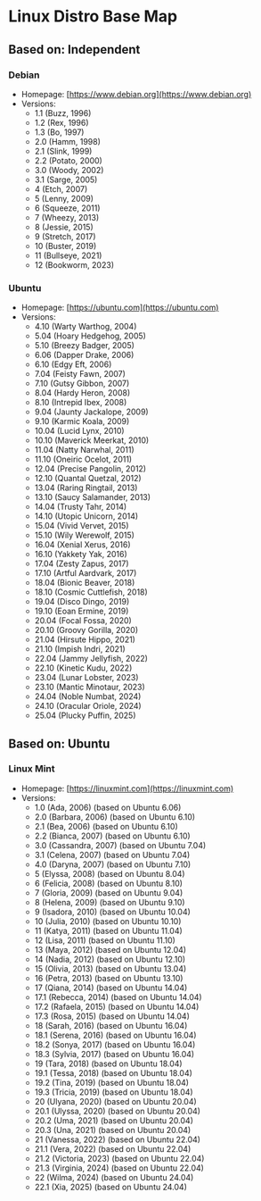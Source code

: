 # Linux Distro Base Map

## Based on: Independent

### Debian
- Homepage: [https://www.debian.org](https://www.debian.org)
- Versions:
  - 1.1 (Buzz, 1996)
  - 1.2 (Rex, 1996)
  - 1.3 (Bo, 1997)
  - 2.0 (Hamm, 1998)
  - 2.1 (Slink, 1999)
  - 2.2 (Potato, 2000)
  - 3.0 (Woody, 2002)
  - 3.1 (Sarge, 2005)
  - 4 (Etch, 2007)
  - 5 (Lenny, 2009)
  - 6 (Squeeze, 2011)
  - 7 (Wheezy, 2013)
  - 8 (Jessie, 2015)
  - 9 (Stretch, 2017)
  - 10 (Buster, 2019)
  - 11 (Bullseye, 2021)
  - 12 (Bookworm, 2023)

### Ubuntu
- Homepage: [https://ubuntu.com](https://ubuntu.com)
- Versions:
  - 4.10 (Warty Warthog, 2004)
  - 5.04 (Hoary Hedgehog, 2005)
  - 5.10 (Breezy Badger, 2005)
  - 6.06 (Dapper Drake, 2006)
  - 6.10 (Edgy Eft, 2006)
  - 7.04 (Feisty Fawn, 2007)
  - 7.10 (Gutsy Gibbon, 2007)
  - 8.04 (Hardy Heron, 2008)
  - 8.10 (Intrepid Ibex, 2008)
  - 9.04 (Jaunty Jackalope, 2009)
  - 9.10 (Karmic Koala, 2009)
  - 10.04 (Lucid Lynx, 2010)
  - 10.10 (Maverick Meerkat, 2010)
  - 11.04 (Natty Narwhal, 2011)
  - 11.10 (Oneiric Ocelot, 2011)
  - 12.04 (Precise Pangolin, 2012)
  - 12.10 (Quantal Quetzal, 2012)
  - 13.04 (Raring Ringtail, 2013)
  - 13.10 (Saucy Salamander, 2013)
  - 14.04 (Trusty Tahr, 2014)
  - 14.10 (Utopic Unicorn, 2014)
  - 15.04 (Vivid Vervet, 2015)
  - 15.10 (Wily Werewolf, 2015)
  - 16.04 (Xenial Xerus, 2016)
  - 16.10 (Yakkety Yak, 2016)
  - 17.04 (Zesty Zapus, 2017)
  - 17.10 (Artful Aardvark, 2017)
  - 18.04 (Bionic Beaver, 2018)
  - 18.10 (Cosmic Cuttlefish, 2018)
  - 19.04 (Disco Dingo, 2019)
  - 19.10 (Eoan Ermine, 2019)
  - 20.04 (Focal Fossa, 2020)
  - 20.10 (Groovy Gorilla, 2020)
  - 21.04 (Hirsute Hippo, 2021)
  - 21.10 (Impish Indri, 2021)
  - 22.04 (Jammy Jellyfish, 2022)
  - 22.10 (Kinetic Kudu, 2022)
  - 23.04 (Lunar Lobster, 2023)
  - 23.10 (Mantic Minotaur, 2023)
  - 24.04 (Noble Numbat, 2024)
  - 24.10 (Oracular Oriole, 2024)
  - 25.04 (Plucky Puffin, 2025)

## Based on: Ubuntu

### Linux Mint
- Homepage: [https://linuxmint.com](https://linuxmint.com)
- Versions:
  - 1.0 (Ada, 2006) (based on Ubuntu 6.06)
  - 2.0 (Barbara, 2006) (based on Ubuntu 6.10)
  - 2.1 (Bea, 2006) (based on Ubuntu 6.10)
  - 2.2 (Bianca, 2007) (based on Ubuntu 6.10)
  - 3.0 (Cassandra, 2007) (based on Ubuntu 7.04)
  - 3.1 (Celena, 2007) (based on Ubuntu 7.04)
  - 4.0 (Daryna, 2007) (based on Ubuntu 7.10)
  - 5 (Elyssa, 2008) (based on Ubuntu 8.04)
  - 6 (Felicia, 2008) (based on Ubuntu 8.10)
  - 7 (Gloria, 2009) (based on Ubuntu 9.04)
  - 8 (Helena, 2009) (based on Ubuntu 9.10)
  - 9 (Isadora, 2010) (based on Ubuntu 10.04)
  - 10 (Julia, 2010) (based on Ubuntu 10.10)
  - 11 (Katya, 2011) (based on Ubuntu 11.04)
  - 12 (Lisa, 2011) (based on Ubuntu 11.10)
  - 13 (Maya, 2012) (based on Ubuntu 12.04)
  - 14 (Nadia, 2012) (based on Ubuntu 12.10)
  - 15 (Olivia, 2013) (based on Ubuntu 13.04)
  - 16 (Petra, 2013) (based on Ubuntu 13.10)
  - 17 (Qiana, 2014) (based on Ubuntu 14.04)
  - 17.1 (Rebecca, 2014) (based on Ubuntu 14.04)
  - 17.2 (Rafaela, 2015) (based on Ubuntu 14.04)
  - 17.3 (Rosa, 2015) (based on Ubuntu 14.04)
  - 18 (Sarah, 2016) (based on Ubuntu 16.04)
  - 18.1 (Serena, 2016) (based on Ubuntu 16.04)
  - 18.2 (Sonya, 2017) (based on Ubuntu 16.04)
  - 18.3 (Sylvia, 2017) (based on Ubuntu 16.04)
  - 19 (Tara, 2018) (based on Ubuntu 18.04)
  - 19.1 (Tessa, 2018) (based on Ubuntu 18.04)
  - 19.2 (Tina, 2019) (based on Ubuntu 18.04)
  - 19.3 (Tricia, 2019) (based on Ubuntu 18.04)
  - 20 (Ulyana, 2020) (based on Ubuntu 20.04)
  - 20.1 (Ulyssa, 2020) (based on Ubuntu 20.04)
  - 20.2 (Uma, 2021) (based on Ubuntu 20.04)
  - 20.3 (Una, 2021) (based on Ubuntu 20.04)
  - 21 (Vanessa, 2022) (based on Ubuntu 22.04)
  - 21.1 (Vera, 2022) (based on Ubuntu 22.04)
  - 21.2 (Victoria, 2023) (based on Ubuntu 22.04)
  - 21.3 (Virginia, 2024) (based on Ubuntu 22.04)
  - 22 (Wilma, 2024) (based on Ubuntu 24.04)
  - 22.1 (Xia, 2025) (based on Ubuntu 24.04)
